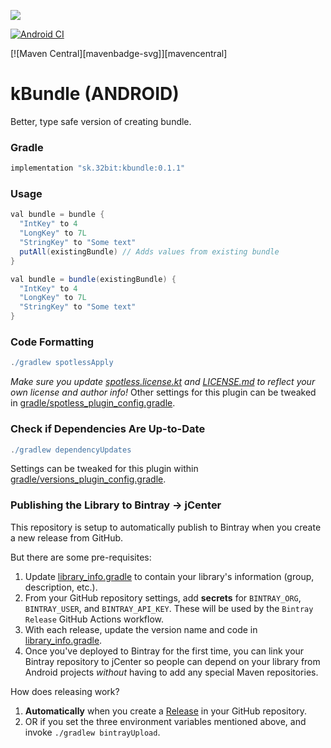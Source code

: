 [![](https://jitpack.io/v/hanibalsk/kbundle.svg)](https://jitpack.io/#hanibalsk/kbundle)

[![Android CI](https://github.com/hanibalsk/kbundle/actions/workflows/android.yml/badge.svg)](https://github.com/hanibalsk/kbundle/actions/workflows/android.yml)

[![Maven Central][mavenbadge-svg]][mavencentral]

# kBundle (ANDROID)

Better, type safe version of creating bundle.

### Gradle

```gradle
implementation "sk.32bit:kbundle:0.1.1"
```

### Usage

```gradle
val bundle = bundle {
  "IntKey" to 4
  "LongKey" to 7L
  "StringKey" to "Some text"
  putAll(existingBundle) // Adds values from existing bundle
}
```

```gradle
val bundle = bundle(existingBundle) {
  "IntKey" to 4
  "LongKey" to 7L
  "StringKey" to "Some text"
}
```


### Code Formatting

```gradle
./gradlew spotlessApply
```

*Make sure you update [spotless.license.kt](spotless.license.kt) and [LICENSE.md](LICENSE.md) to reflect your own license and author info!* Other settings for this plugin can be tweaked in [gradle/spotless_plugin_config.gradle](gradle/spotless_plugin_config.gradle).

### Check if Dependencies Are Up-to-Date

```gradle
./gradlew dependencyUpdates
```

Settings can be tweaked for this plugin within [gradle/versions_plugin_config.gradle](gradle/versions_plugin_config.gradle).

### Publishing the Library to Bintray -> jCenter

This repository is setup to automatically publish to Bintray when you create a new release from
GitHub.

But there are some pre-requisites:

1. Update [library_info.gradle](library_info.gradle) to contain your library's information (group, description, etc.).
2. From your GitHub repository settings, add **secrets** for `BINTRAY_ORG`, `BINTRAY_USER`, and `BINTRAY_API_KEY`. 
These will be used by the `Bintray Release` GitHub Actions workflow. 
3. With each release, update the version name and code in [library_info.gradle](library_info.gradle#L6-L8).
4. Once you've deployed to Bintray for the first time, you can link your Bintray repository to jCenter so 
people can depend on your library from Android projects _without_ having to add any special Maven repositories.

How does releasing work?

1. **Automatically** when you create a [Release](https://help.github.com/en/github/administering-a-repository/releasing-projects-on-github) 
in your GitHub repository.
2. OR if you set the three environment variables mentioned above, and invoke `./gradlew bintrayUpload`.

